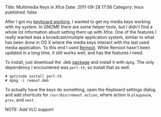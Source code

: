 Title: Multimedia Keys in Xfce
Date: 2011-09-28 17:56
Category: linux
published: false

After I got my [keyboard working](linky), I wanted to get my media keys
working with my system. In GNOME there are some helper tools, but I
didn't find a whole lot information abuot setting them up with Xfce. One
of the features I really wanted was a broadcast/multiple application
system, similar to what has been done in OS X where the media keys
interact with the last used media application. To this end I used
[Remoot](http://www.remoot.org/). While Remoot hasn't been updated in a
long time, it still works well, and has the features I need.

To install, just download the .deb
[package](http://sourceforge.net/projects/remoot/files/remoot/0.9/remoot.deb/download)
 and install it with `dpkg`. The only dependency I encountered was
 `perl-tk`, so install that as well.

```
# aptitude install perl-tk
# dpkg -i remoot.deb
```

To actually have the keys do something, open the Keyboard settings
dialog and add shortcuts for `/usr/bin/remoot action`, where action is
`playpause`, `prev`, and `next`.

NOTE: Add VLC support
